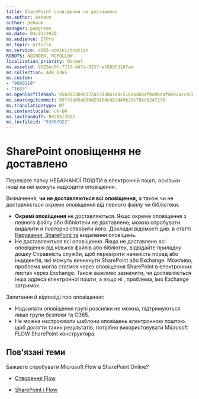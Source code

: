 ```yaml
---
title: SharePoint оповіщення не доставлено
ms.author: pebaum
author: pebaum
manager: pamgreen
ms.date: 04/21/2020
ms.audience: ITPro
ms.topic: article
ms.service: o365-administration
ROBOTS: NOINDEX, NOFOLLOW
localization_priority: Normal
ms.assetid: 9225ec0f-771f-4d7a-8157-e188953107aa
ms.collection: Adm_O365
ms.custom:
- "9000118"
- "1655"
ms.openlocfilehash: 05bd913098372a57d3061e8c516a6a6b4f0a9bdafde02acc930062d6281d06dd
ms.sourcegitcommit: b5f7da89a650d2915dc652449623c78be6247175
ms.translationtype: MT
ms.contentlocale: uk-UA
ms.lasthandoff: 08/05/2021
ms.locfileid: "53957922"
---
```

# <a name="sharepoint-alert-notifications-not-delivered"></a>SharePoint оповіщення не доставлено

Перевірте папку НЕБАЖАНОЇ ПОШТИ в електронній пошті, оскільки іноді на неї можуть надходити оповіщення.

Визначення, **чи не доставляються всі оповіщення,** а також чи не доставляється окреме оповіщення від певного файлу чи бібліотеки. 

- **Окремі оповіщення** не доставляються. Якщо окреме оповіщення з певного файлу або бібліотеки не доставлено, можна спробувати видалити й повторно створити його. Докладні відомості див. в статті [Керування, SharePoint та](https://support.office.com/article/manage-view-or-delete-sharepoint-alerts-99dfb19c-9a90-4a8c-aba1-aa8c8afb0de2) видалення оповіщень.
- Не доставляються всі оповіщення. Якщо не доставлено всі [](https://admin.microsoft.com/AdminPortal/Home#/servicehealth) оповіщення від кількох файлів або бібліотек, відвідайте приладну дошку Справність служби, щоб перевірити наявність порад або інцидентів, які можуть виникнути SharePoint або Exchange.  Можливо, проблема могла статися через оповіщення SharePoint в електронних листах через Exchange. Також важливо зазначити, чи доставляється інша адреса електронної пошти, а якщо ні , проблема, імо Exchange затримок.

Запитання й відповіді про оповіщення:

- Надсилати оповіщення групі розсилки не можна, підтримуються лише групи безпеки та O365.
- Не можна настроювати шаблони оповіщень електронною поштою. щоб досягти таких результатів, потрібно використовувати Microsoft FLOW SharePoint конструктора.

## <a name="related-topics"></a>Пов'язані теми

Бажаєте спробувати Microsoft Flow в SharePoint Online?

- [Створення Flow](https://support.office.com/article/a9c3e03b-0654-46af-a254-20252e580d01)

- [SharePoint і Flow](https://flow.microsoft.com//blog/sharepoint-and-flow/)
